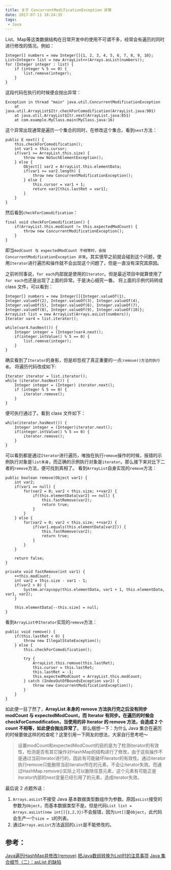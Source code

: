 ```yaml
---
title: 关于 ConcurrentModificationException 异常
date: 2017-07-11 16:24:35
tags:
 - Java
---
```


List、Map等这类数据结构在日常开发中的使用不可谓不多，经常会有遍历的同时进行修改的情况。例如：
```
Integer[] numbers = new Integer[]{1, 2, 3, 4, 5, 6, 7, 8, 9, 10};
List<Integer> list = new ArrayList<>(Arrays.asList(numbers));
for (Integer integer : list) {
    if (integer % 5 == 0) {
        list.remove(integer);
    }
}
```
这段代码在执行的时候便会抛出异常：
```
Exception in thread "main" java.util.ConcurrentModificationException
	at java.util.ArrayList$Itr.checkForComodification(ArrayList.java:901)
	at java.util.ArrayList$Itr.next(ArrayList.java:851)
	at com.example.MyClass.main(MyClass.java:16)
```
这个异常出现通常是遍历一个集合的同时，在修改这个集合。看到``next``方法：
```
public E next() {
    this.checkForComodification();
    int var1 = this.cursor;
    if(var1 >= ArrayList.this.size) {
        throw new NoSuchElementException();
    } else {
        Object[] var2 = ArrayList.this.elementData;
        if(var1 >= var2.length) {
            throw new ConcurrentModificationException();
        } else {
            this.cursor = var1 + 1;
            return var2[this.lastRet = var1];
        }
    }
}
```
然后看到``checkForComodification``：
```
final void checkForComodification() {
    if(ArrayList.this.modCount != this.expectedModCount) {
        throw new ConcurrentModificationException();
    }
}
```
即当``modCount 与 expectedModCount 不相等时，会抛 ConcurrentModificationException 异常``。其实很早之前就会碰到这个问题，使用``Iterator``进行遍历和操作就不会出现这个问题了，但是一直没有深究其原因。

<!-- more -->

之前听同事说，``for each``内部就是使用的``Iterator``。但是最近项目中就算使用了``for each``也还是出现了上面的异常。于是决心细究一番。
将上面的示例代码转成 class 文件，可以看到：
```
Integer[] numbers = new Integer[]{Integer.valueOf(1), Integer.valueOf(2), Integer.valueOf(3), Integer.valueOf(4), Integer.valueOf(5), Integer.valueOf(6), Integer.valueOf(7), Integer.valueOf(8), Integer.valueOf(9), Integer.valueOf(10)};
ArrayList list = new ArrayList(Arrays.asList(numbers));
Iterator var4 = list.iterator();

while(var4.hasNext()) {
    Integer integer = (Integer)var4.next();
    if(integer.intValue() % 5 == 0) {
        list.remove(integer);
    }
}
```
确实看到了``Iterator``的身影，但是却忽视了真正重要的一点:``remove()方法的执行者``。
将遍历代码改成如下:
```
Iterator iterator = list.iterator();
while (iterator.hasNext()) {
    Integer integer = (Integer) iterator.next();
    if (integer % 5 == 0) {
        iterator.remove();
    }
}
```
便可执行通过了。看到 class 文件如下：
```
while(iterator.hasNext()) {
    Integer integer = (Integer)iterator.next();
    if(integer.intValue() % 5 == 0) {
        iterator.remove();
    }
}
```
可以看到都是通过``Iterator``进行遍历，唯独在执行``remove``操作的时候，报错的示例执行对象是``list本身``，而正确的示例执行对象是``iterator``。那么接下来对比下二者的``remove``方法，便可找到真相了。
看到``ArrayList``自身实现的``remove``方法：
```
public boolean remove(Object var1) {
    int var2;
    if(var1 == null) {
        for(var2 = 0; var2 < this.size; ++var2) {
            if(this.elementData[var2] == null) {
                this.fastRemove(var2);
                return true;
            }
        }
    } else {
        for(var2 = 0; var2 < this.size; ++var2) {
            if(var1.equals(this.elementData[var2])) {
                this.fastRemove(var2);
                return true;
            }
        }
    }

    return false;
}

private void fastRemove(int var1) {
    ++this.modCount;
    int var2 = this.size - var1 - 1;
    if(var2 > 0) {
        System.arraycopy(this.elementData, var1 + 1, this.elementData, var1, var2);
    }

    this.elementData[--this.size] = null;
}
```
看到``ArrayList中Iterator``实现的``remove``方法：
```
public void remove() {
    if(this.lastRet < 0) {
        throw new IllegalStateException();
    } else {
        this.checkForComodification();

        try {
            ArrayList.this.remove(this.lastRet);
            this.cursor = this.lastRet;
            this.lastRet = -1;
            this.expectedModCount = ArrayList.this.modCount;
        } catch (IndexOutOfBoundsException var2) {
            throw new ConcurrentModificationException();
        }
    }
}
```
如此便一目了然了，**ArrayList 本身的 remove 方法执行完之后没有同步 modCount 与 expectedModCount，而 Iterator 有同步。在遍历的时候会 checkForComodification，当使用的非 Iterator 的 remove 方法，会造成 2 个 count 不相等，如此便会抛出异常了**。
那么细想一下：为什么 Java 集合在遍历的时候要做这样的检查呢？这里引用一下网友的想法，大家自行思考吧～
> 设置modCount和expectedModCount的目的是为了检测iterator的有效性，检测是否有其它操作对HashMap的结构进行了修改，由于这些操作不是通过当前iterator进行的，因此有可能破坏iterator的有效性。通过iterator执行remove只能删除当前iterator所在的元素，不会让iterator失效。而通过HashMap.remove()实际上可以删除任意元素，这个元素有可能正是iterator内部的next变量已经引用了的元素，造成iterator失效。

最后说 2 点题外话：
1. ``Arrays.asList``不接受 Java 基本数据类型数组作为参数。原因``asList``接受的参数为``Object``，而基本数据类型不是。但是代码``List list = Arrays.asList(new int[]{1,2,3})``不会报错，因为``int[]``是``Object``，此代码会生产一个``size = 1``的列表。
2. 通过``Arrays.asList``方法返回的``List``是不能修改的。

## 参考：
[Java遍历HashMap并修改(remove)](http://dumbee.net/archives/41)
[把Java数组转换为List时的注意事项](http://www.importnew.com/14996.html)
[Java 集合细节（二）：asList 的缺陷](http://wiki.jikexueyuan.com/project/java-enhancement/java-thirtysix.html)
